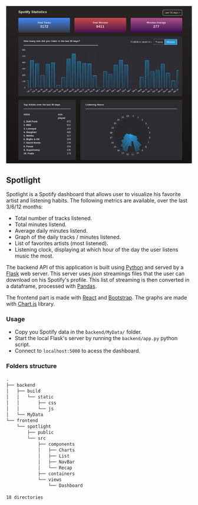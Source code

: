 <img src="spotlight.png" alt="spotlight.png" width="640"/>

## Spotlight

Spotlight is a Spotify dashboard that allows user to visualize his favorite artist and listening habits. The following metrics are available, over the last 3/6/12 months:

* Total number of tracks listened.
* Total minutes listend.
* Average daily minutes listend.
* Graph of the daily tracks / minutes listened.
* List of favorites artists (most listened).
* Listening clock, displaying at which hour of the day the user listens music the most.


The backend API of this application is built using [Python](https://www.python.org/) and served by a [Flask](https://flask.palletsprojects.com/en/1.1.x/) web server. This server uses *json* streamings files that the user can download on his Spotify's profile. This list of streaming is then converted in a dataframe, processed with [Pandas](https://pandas.pydata.org/).

The frontend part is made with [React](https://en.reactjs.org/) and [Bootstrap](https://getbootstrap.com/). The graphs are made with [Chart.js](https://www.chartjs.org/) library.

### Usage

- Copy you Spotify data in the `̀backend/MyData/` folder.
- Start the local Flask's server by running the `backend/app.py` python script.
- Connect to `localhost:5000` to acess the dashboard.


### Folders structure
```
.
├── backend
│   ├── build
│   │   └── static
│   │       ├── css
│   │       └── js
│   └── MyData
└── frontend
    └── spotlight
        ├── public
        └── src
            ├── components
            │   ├── Charts
            │   ├── List
            │   ├── NavBar
            │   └── Recap
            ├── containers
            └── views
                └── Dashboard

18 directories
```
